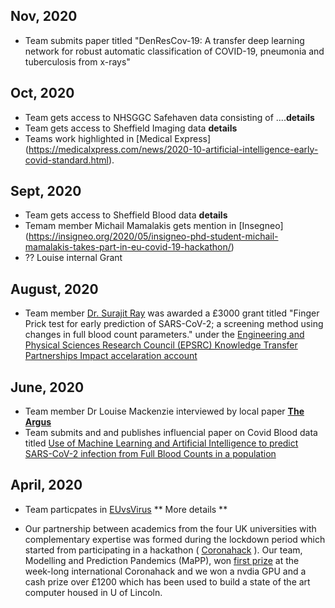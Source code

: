 ## Nov, 2020
 - Team submits paper titled "DenResCov-19: A transfer deep learning network for robust automatic classification of COVID-19, pneumonia and tuberculosis from x-rays"
 
## Oct, 2020
 - Team gets access to NHSGGC Safehaven data consisting of ....**details**
 - Team gets access to Sheffield Imaging data **details**
 - Teams work highlighted in [Medical Express] (https://medicalxpress.com/news/2020-10-artificial-intelligence-early-covid-standard.html). 
 ## Sept, 2020
  - Team gets access to Sheffield Blood data **details**
  - Temam member Michail Mamalakis gets mention in [Insegneo] (https://insigneo.org/2020/05/insigneo-phd-student-michail-mamalakis-takes-part-in-eu-covid-19-hackathon/)
  - ?? Louise internal Grant
 
 ## August, 2020
 - Team member [Dr. Surajit Ray](https://www.gla.ac.uk/schools/mathematicsstatistics/staff/surajitray/) was awarded a £3000 grant titled "Finger Prick test for early prediction of SARS-CoV-2; a screening method using changes in full blood count parameters." under the [Engineering and Physical Sciences Research Council (EPSRC)	 Knowledge Transfer Partnerships Impact accelaration account](https://www.gla.ac.uk/myglasgow/ris/knowledgeexchange/knowledgeexchangefunding/impactaccelerationaccounts/)


## June, 2020
 - Team member Dr Louise Mackenzie interviewed by local paper  [**The Argus**](https://www.theargus.co.uk/news/18547809.coronavirus-brighton-researcher-helps-develop-new-test/)
 - Team submits and and publishes influencial paper on Covid Blood data titled [Use of Machine Learning and Artificial Intelligence to predict SARS-CoV-2 infection from Full Blood Counts in a population](https://www.ncbi.nlm.nih.gov/pmc/articles/PMC7296324/)

 
## April, 2020
 - Team particpates in [EUvsVirus](https://www.euvsvirus.org/)   ** More details **
 
 - Our partnership between academics from the four UK universities with complementary expertise was formed during the lockdown period which started from participating in a hackathon ( [Coronahack](https://www.coronahack.co.uk/) ). Our team, Modelling and Prediction Pandemics (MaPP),  won [first prize](https://medium.com/@pauldowling/accelerating-scientific-collaboration-in-real-time-e1f682f54c87) at the week-long international Coronahack and we won a nvdia GPU and a cash prize over £1200 which has been used to build a state of the art computer housed in U of Lincoln.

